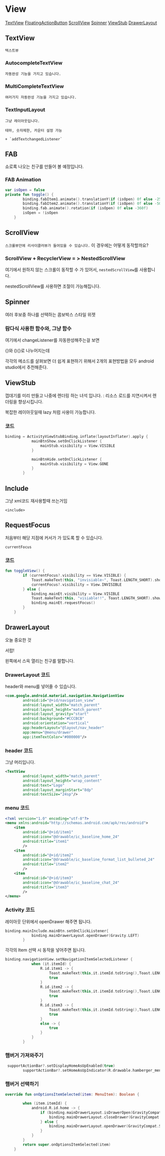 # View

[TextView](#autocompletetextview)
[FloatingActionButton](#fab)
[ScrollView](#scrollview)
[Spinner](#spinner)
[ViewStub](#viewstub)
[DrawerLayout](#drawerlayout)

## TextView

    텍스트뷰

### AutocompleteTextView

    자동완성 기능을 가지고 있습니다.

### MultiCompleteTextView

    여러가지 자동완성 기능을 가지고 있습니다.

### TextInputLayout

    그냥 레이아웃입니다.

    테마, 숫자제한, 카운터 설정 가능

    + `addTextchangedListener`

## FAB

쇼로록 나오는 친구를 만들어 볼 예정입니다.

### FAB Animation

```Kotlin
var isOpen = false
private fun toggle() {
        binding.fabItem1.animate().translationY(if (isOpen) 0f else -250f)
        binding.fabItem2.animate().translationY(if (isOpen) 0f else -500f)
        binding.fab.animate().rotation(if (isOpen) 0f else -360f)
        isOpen = !isOpen
    }
```

## ScrollView

`스크롤뷰안에 리사이클러뷰가 들어있을 수 있습니다.` 이 경우에는 어떻게 동작할까요?

### ScrollView + RecyclerView = > NestedScrollView

여기에서 원하지 않는 스크롤이 동작할 수 가 있어서, `nestedScrollView`를 사용합니다.

nestedScrollView를 사용하면 조절이 가능해집니다.

## Spinner

여러 후보중 하나를 선택하는 콤보박스 스타일 위젯

### 람다식 사용한 함수와, 그냥 함수

여기에서 changeListener를 자동완성해주는걸 보면

{}와
(){}로 나누어지는데

각각의 메소드를 살펴보면 더 쉽게 표현하기 위해서 2개의 표현방법을 모두 android studio에서 추천해준다.

## ViewStub

껍데기를 미리 만들고 나중에 렌더링 하는 녀석 입니다.
: 리소스 로드를 지연시켜서 렌더링을 향상시킵니다.

복잡한 레이아웃일때 lazy 처럼 사용이 가능합니다.

### 코드

```Kotlin
binding = ActivityViewStubBinding.inflate(layoutInflater).apply {
            mainBtnShow.setOnClickListener {
                mainStub.visibility = View.VISIBLE
            }

            mainBtnHide.setOnClickListener {
                mainStub.visibility = View.GONE
            }
        }

```

## Include

그냥 xml코드 재사용할때 쓰는거임

`<include>`

## RequestFocus

처음부터 해당 지점에 커서가 가 있도록 할 수 있습니다.

`currentFocus`

### 코드

```kotlin
fun toggleView() {
        if (currentFocus?.visibility == View.VISIBLE) {
            Toast.makeText(this, "invisiable~", Toast.LENGTH_SHORT).show()
            currentFocus?.visibility = View.INVISIBLE
        } else {
            binding.mainEt.visibility = View.VISIBLE
            Toast.makeText(this, "visiable!!", Toast.LENGTH_SHORT).show()
            binding.mainEt.requestFocus()
        }
    }
```

## DrawerLayout

오늘 중요한 것

서랍!

왼쪽에서 스윽 열리는 친구를 말합니다.

### DrawerLayout 코드

header와 menu를 넣어줄 수 있습니다.

```xml
<com.google.android.material.navigation.NavigationView
        android:id="@+id/navigation_view"
        android:layout_width="match_parent"
        android:layout_height="match_parent"
        android:layout_gravity="start"
        android:background="#CCCBCB"
        android:orientation="vertical"
        app:headerLayout="@layout/nav_header"
        app:menu="@menu/drawer"
        app:itemTextColor="#000000"/>
```

### header 코드

그냥 머리입니다.

```xml
<TextView
        android:layout_width="match_parent"
        android:layout_height="wrap_content"
        android:text="Logo"
        android:layout_marginStart="8dp"
        android:textSize="24sp"/>
```

### menu 코드

```xml
<?xml version="1.0" encoding="utf-8"?>
<menu xmlns:android="http://schemas.android.com/apk/res/android">
    <item
        android:id="@+id/item1"
        android:icon="@drawable/ic_baseline_home_24"
        android:title="item1"
        />
    <item
        android:id="@+id/item2"
        android:icon="@drawable/ic_baseline_format_list_bulleted_24"
        android:title="item2"
        />
    <item
        android:id="@+id/item3"
        android:icon="@drawable/ic_baseline_chat_24"
        android:title="item3"
        />
</menu>
```

### Activity 코드

레이아웃 단위에서 openDrawer 해주면 됩니다.

```kotlin
binding.mainInclude.mainBtn.setOnClickListener{
            binding.mainDrawerLayout.openDrawer(Gravity.LEFT)
        }
```

각각의 Item 선택 시 동작을 넣어주면 됩니다.

```kotlin
binding.navigationView.setNavigationItemSelectedListener {
            when (it.itemId) {
                R.id.item1 -> {
                    Toast.makeText(this,it.itemId.toString(),Toast.LENGTH_SHORT).show()
                    true
                }
                R.id.item2 -> {
                    Toast.makeText(this,it.itemId.toString(),Toast.LENGTH_SHORT).show()
                    true
                }
                R.id.item3 -> {
                    Toast.makeText(this,it.itemId.toString(),Toast.LENGTH_SHORT).show()
                    true
                }
                else -> {
                    true
                }
            }
        }
```

### 햄버거 가져와주기

```kotlin
 supportActionBar?.setDisplayHomeAsUpEnabled(true)
        supportActionBar?.setHomeAsUpIndicator(R.drawable.hamberger_menu)
```

### 햄버거 선택하기

```kotlin
override fun onOptionsItemSelected(item: MenuItem): Boolean {

        when (item.itemId) {
            android.R.id.home -> {
                if (binding.mainDrawerLayout.isDrawerOpen(GravityCompat.START)) {
                    binding.mainDrawerLayout.closeDrawer(GravityCompat.START)
                } else {
                    binding.mainDrawerLayout.openDrawer(GravityCompat.START)
                }
            }
        }
        return super.onOptionsItemSelected(item)
    }
```
